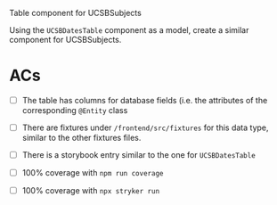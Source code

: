 Table component for UCSBSubjects

Using the `UCSBDatesTable` component as a model, create a similar component for UCSBSubjects.


# ACs

- [ ] The table has columns for database fields (i.e. the attributes of the corresponding `@Entity` class
- [ ] There are fixtures under `/frontend/src/fixtures` for this data type, similar to the other fixtures files.
- [ ] There is a storybook entry similar to the one for `UCSBDatesTable`
- [ ] 100% coverage with `npm run coverage`
- [ ] 100% coverage with `npx stryker run`

